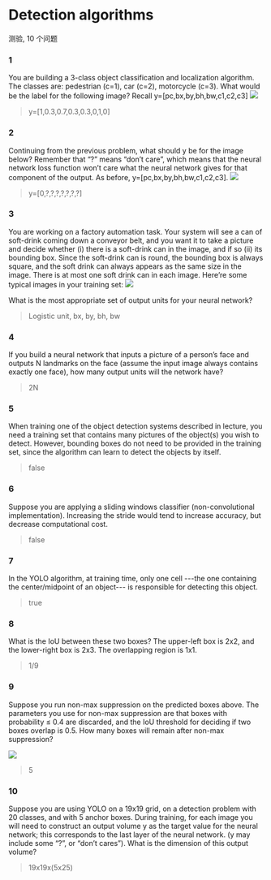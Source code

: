 
# Detection algorithms

测验, 10 个问题

### 1
You are building a 3-class object classification and localization algorithm. The classes are: pedestrian (c=1), car (c=2), motorcycle (c=3). What would be the label for the following image? Recall y=[pc,bx,by,bh,bw,c1,c2,c3]
![](https://d3c33hcgiwev3.cloudfront.net/imageAssetProxy.v1/a9MQRr0QEee3NhLzohKsog_5db51fdc3a8e995bb9fbf1addd9fa35b_Screen-Shot-2017-10-29-at-6.18.43-PM.png?expiry=1511654400000&hmac=MxAkxvDIRWkL7loc3cakz8uNUcalyJY-etWMZtahUfM)

> y=[1,0.3,0.7,0.3,0.3,0,1,0]

### 2

Continuing from the previous problem, what should y be for the image below? Remember that “?” means “don’t care”, which means that the neural network loss function won’t care what the neural network gives for that component of the output. As before, y=[pc,bx,by,bh,bw,c1,c2,c3].
![](https://d3c33hcgiwev3.cloudfront.net/imageAssetProxy.v1/0AG6Zb0QEeefdA7Vgiz6pA_f036f719065d485c6bb3cfaf59f31a24_Screen-Shot-2017-10-29-at-6.22.14-PM.png?expiry=1511654400000&hmac=GGsN8_pb29VHQdHNTXD-bxxUyxXAYOcUJ1WD2vhAaCI)

> y=[0,?,?,?,?,?,?,?]

### 3

You are working on a factory automation task. Your system will see a can of soft-drink coming down a conveyor belt, and you want it to take a picture and decide whether (i) there is a soft-drink can in the image, and if so (ii) its bounding box. Since the soft-drink can is round, the bounding box is always square, and the soft drink can always appears as the same size in the image. There is at most one soft drink can in each image. Here’re some typical images in your training set:
![](https://d3c33hcgiwev3.cloudfront.net/imageAssetProxy.v1/5IOuE70UEee3NhLzohKsog_e4bbe0bca31f61cc6e421dba23cc8fa7_Screen-Shot-2017-10-29-at-6.24.18-PM.png?expiry=1511654400000&hmac=EnsoL_MPAHc5q43fNHQ8XZWPvn1q6V1T4Q_r4UDAZ3Q)

What is the most appropriate set of output units for your neural network?

>  Logistic unit, bx, by, bh, bw


### 4
If you build a neural network that inputs a picture of a person’s face and outputs N landmarks on the face (assume the input image always contains exactly one face), how many output units will the network have?

> 2N

### 5

When training one of the object detection systems described in lecture, you need a training set that contains many pictures of the object(s) you wish to detect. However, bounding boxes do not need to be provided in the training set, since the algorithm can learn to detect the objects by itself.
>  false

### 6

Suppose you are applying a sliding windows classifier (non-convolutional implementation). Increasing the stride would tend to increase accuracy, but decrease computational cost.
> false

### 7

In the YOLO algorithm, at training time, only one cell ---the one containing the center/midpoint of an object--- is responsible for detecting this object.
> true

### 8
What is the IoU between these two boxes? The upper-left box is 2x2, and the lower-right box is 2x3. The overlapping region is 1x1.

>  1/9

### 9
Suppose you run non-max suppression on the predicted boxes above. The parameters you use for non-max suppression are that boxes with probability ≤ 0.4 are discarded, and the IoU threshold for deciding if two boxes overlap is 0.5. How many boxes will remain after non-max suppression?

![](https://d3c33hcgiwev3.cloudfront.net/imageAssetProxy.v1/ZtLcab0UEee3NhLzohKsog_c80f2488a14bf72c02c10035a7dc386f_Screen-Shot-2017-10-29-at-4.23.28-PM-copy.png?expiry=1511654400000&hmac=xcbhDj_96o-D8Ar7e1o99SWQSa07QAGyasXfZ8P-jr0)
>  5

### 10

Suppose you are using YOLO on a 19x19 grid, on a detection problem with 20 classes, and with 5 anchor boxes. During training, for each image you will need to construct an output volume y as the target value for the neural network; this corresponds to the last layer of the neural network. (y may include some “?”, or “don’t cares”). What is the dimension of this output volume?
> 19x19x(5x25)

